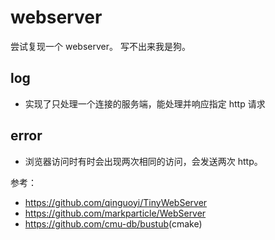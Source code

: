 # webserver

尝试复现一个 webserver。
写不出来我是狗。

## log

- 实现了只处理一个连接的服务端，能处理并响应指定 http 请求

## error

- 浏览器访问时有时会出现两次相同的访问，会发送两次 http。

参考：

- <https://github.com/qinguoyi/TinyWebServer>
- <https://github.com/markparticle/WebServer>
- <https://github.com/cmu-db/bustub>(cmake)
